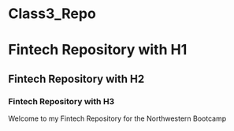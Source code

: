 # Class3_Repo

# Fintech Repository with H1

## Fintech Repository with H2

### Fintech Repository with H3

Welcome to my Fintech Repository for the Northwestern Bootcamp